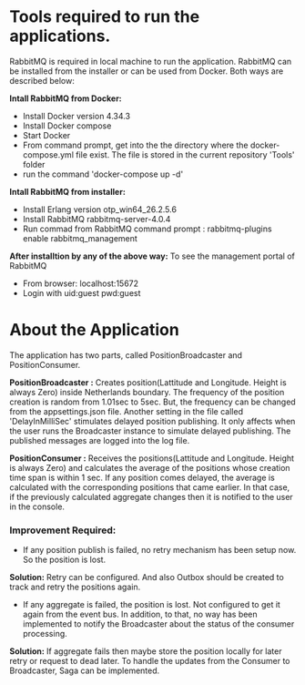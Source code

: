 # Tools required to run the applications.

RabbitMQ is required in local machine to run the application. RabbitMQ can be installed from the installer or can be used from Docker.
Both ways are described below:

****Intall RabbitMQ from Docker:****
+ Install Docker version 4.34.3
+ Install Docker compose
+ Start Docker
+ From command prompt, get into the the directory where the docker-compose.yml file exist. The file is stored in the current repository 'Tools' folder
+ run the command 'docker-compose up -d'

**Intall RabbitMQ from installer:**
- Install Erlang version otp_win64_26.2.5.6
- Install RabbitMQ rabbitmq-server-4.0.4
- Run commad from RabbitMQ command prompt : rabbitmq-plugins enable rabbitmq_management

**After installtion by any of the above way:**
To see the management portal of RabbitMQ
- From browser:  localhost:15672  
- Login with uid:guest  pwd:guest

# About the Application
The application has two parts, called PositionBroadcaster and PositionConsumer.

**PositionBroadcaster :**
Creates position(Lattitude and Longitude. Height is always Zero) inside Netherlands boundary.
The frequency of the position creation is random from 1.01sec to 5sec. 
But, the frequency can be changed from the appsettings.json file.
Another setting in the file called 'DelayInMilliSec' stimulates delayed position publishing. It only affects when the user runs the Broadcaster instance to simulate delayed publishing.
The published messages are logged into the log file.

**PositionConsumer :** 
Receives the positions(Lattitude and Longitude. Height is always Zero) and calculates the average of the positions whose creation time span is within 1 sec.
If any position comes delayed, the average is calculated with the corresponding positions that came earlier. In that case, if the previously calculated aggregate changes then it is notified to the user in the console.

### Improvement Required:
- If any position publish is failed, no retry mechanism has been setup now. So the position is lost.

**Solution:** Retry can be configured. And also Outbox should be created to track and retry the positions again.

- If any aggregate is failed, the position is lost. Not configured to get it again from the event bus. In addition, to that, no way has been implemented to notify the Broadcaster about the status of the consumer processing.

**Solution:** If aggregate fails then maybe store the position locally for later retry or request to dead later. To handle the updates from the Consumer to Broadcaster, Saga can be implemented.





